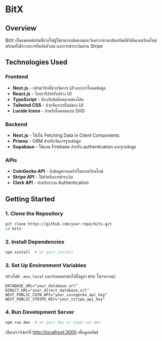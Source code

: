 # BitX

## Overview
BitX เป็นแพลตฟอร์มที่ช่วยให้ผู้ใช้สามารถติดตามและวิเคราะห์ราคาสินทรัพย์ดิจิทัลแบบเรียลไทม์ พร้อมทั้งมีระบบการยืนยันตัวตน และการชำระเงินผ่าน Stripe

## Technologies Used
### Frontend
- **Next.js** - เฟรมเวิร์กที่ช่วยจัดการ UI และการโหลดข้อมูล
- **React.js** - ไลบรารีสำหรับสร้าง UI
- **TypeScript** - ป้องกันข้อผิดพลาดของโค้ด
- **Tailwind CSS** - ช่วยจัดการสไตล์ของ UI
- **Lucide Icons** - สำหรับไอคอนแบบ SVG

### Backend
- **Next.js** - ใช้เป็น Fetching Data in Client Components
- **Prisma** - ORM สำหรับจัดการฐานข้อมูล
- **Supabase** - ใช้แทน Firebase สำหรับ authentication และฐานข้อมูล

### APIs
- **CoinGecko API** - ดึงข้อมูลราคาคริปโตแบบเรียลไทม์
- **Stripe API** - ใช้สำหรับการชำระเงิน
- **Clerk API** - สำหรับระบบ Authentication

## Getting Started
### 1. Clone the Repository
```bash
git clone https://github.com/your-repo/bitx.git
cd bitx
```

### 2. Install Dependencies
```bash
npm install  # or yarn install
```

### 3. Set Up Environment Variables
สร้างไฟล์ `.env.local` และกำหนดค่าต่อไปนี้(ดูค่า env ในรายงาน):
```env
DATABASE_URL="your_database_url"
DIRECT_URL="your_direct_database_url"
NEXT_PUBLIC_COIN_API="your_coingecko_api_key"
NEXT_PUBLIC_STRIPE_KEY="your_stripe_api_key"
```

### 4. Run Development Server
```bash
npm run dev  # or yarn dev or pnpm run dev
```
เปิดเบราว์เซอร์ที่ [http://localhost:3000](http://localhost:3000) เพื่อดูผลลัพธ์

<!-- ## Deployment
แนะนำให้ใช้ [Vercel](https://vercel.com/) ในการ Deploy:
```bash
vercel
``` -->

<!-- ## Troubleshooting
### 1. ปัญหา "Module Not Found"
- ตรวจสอบให้แน่ใจว่า `paths` ใน `tsconfig.json` ถูกตั้งค่าให้รองรับ alias path
```json
"paths": {
  "@/*": ["./*"]
}
```
- ลองลบ `.next` แล้วรันใหม่
```bash
rm -rf .next && npm run dev
```

### 2. ปัญหาการเชื่อมต่อ Database
- ตรวจสอบว่า `DATABASE_URL` ถูกต้องและสามารถเข้าถึง Supabase ได้

### 3. ปัญหา Authentication (Clerk API)
- ตรวจสอบให้แน่ใจว่า Clerk API Key ถูกต้องและใช้งานในโหมดที่รองรับ

## Contributors
- [Your Name](https://github.com/your-profile)

## License
This project is licensed under the MIT License.
 -->
